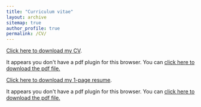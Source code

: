```yaml
---
title: "Curriculum vitae"
layout: archive
sitemap: true
author_profile: true
permalink: /CV/
---
```


[Click here to download my CV](/assets/documents/Thesis_proposal_CV.pdf).

<object data="/assets/documents/Thesis_proposal_CV.pdf" type="application/pdf" width="100%" height="70px"> 
  <p>It appears you don't have a pdf plugin for this browser.
  You can <a href="/assets/documents/Thesis_proposal_CV.pdf">click here to
  download the pdf file.</a></p>  
</object>

[Click here to download my 1-page resume](/assets/documents/ShreyasResume.pdf).

<object data="/assets/documents/ShreyasResume.pdf" type="application/pdf" width="100%" height="70px">
  <p>It appears you don't have a pdf plugin for this browser.
  You can <a href="/assets/documents/ShreyasResume.pdf">click here to
  download the pdf file.</a></p>
</object>

